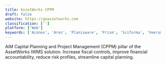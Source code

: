 ```yaml
---
title: AssetWorks CPPM
draft: false 
website: https://goassetworks.com
classification: ['']
platform: ['Web']
keywords: ['Aconex', 'Ares', 'Planisware', 'Prism', 'Sciforma', 'Veerum']
---
```

AiM Capital Planning and Project Management (CPPM) pillar of the AssetWorks IWMS solution. Increase fiscal controls, improve financial accountability, reduce risk profiles, streamline capital planning.